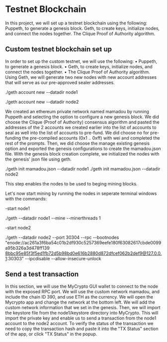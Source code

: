# Testnet Blockchain
In this project, we will set up a testnet blockchain using the following:
Puppeth, to generate a genesis block.
Geth, to create keys, initialize nodes, and connect the nodes together.
The Clique Proof of Authority algorithm.
## Custom testnet blockchain set up
In order to set up  the custom testnet, we will use the following:
•	Puppeth, to generate a genesis block.
•	Geth, to create keys, initialize nodes, and connect the nodes together.
•	The Clique Proof of Authority algorithm.
Using Geth, we will generate two new nodes with new account addresses that will serve as our pre-approved sealer addresses.

 ./geth account new --datadir node1
 
 ./geth account new --datadir node2
 
 We created an ethereum private network named mamadou by running Puppeth and selecting the option to configure a new genesis block.
We did choose the Clique (Proof of Authority) consensus algorithm and pasted the addresses of the 2 accounts we created earlier into the list 
of accounts to seal as well into the list of accounts to pre-fund. We did choose no for pre-funding the pre-compiled accounts 
(0x1 .. 0xff) with wei and completed the rest of the prompts.
Then, we did choose the manage existing genesis option and exported the genesis configurations to create the mamadou.json file.
With the genesis block creation complete, we initialized the nodes with the genesis' json file using geth.

./geth init mamadou.json --datadir node1
./geth init mamadou.json --datadir node2 

This step enables the nodes to be used to beging mining blocks.

Let's now start mining by running the nodes in seperate terminal windows with the commands:

-start node1

./geth --datadir node1 --mine --minerthreads 1 

-start node2

./geth --datadir node2 --port 30304 --rpc --bootnodes "enode://ac261a3f6ba54c01b2df930c5257369eefe180f63082617cbde0099a95b326a3d478ff139
8bbc95e85f3f5ed1fb72d5b98bd0e616b2880d872dfcef062b2def9@127.0.0.1:30303" --ipcdisable --allow-insecure-unlock

## Send a test transaction
In this section, we will use the MyCrypto GUI wallet to connect to the node with the exposed RPC port.
We will use the custom network mamadou, and include the chain ID 390, and use ETH as the currency.
We will open the Mycrypto app and change the network at the bottom left. We will add the custom network information that 
we set in the genesis. Then, we will import the keystore file from the node1/keystore directory into MyCrypto. This will 
import the private key and enable us to send a transaction from the node1 account to the node2 account.
To verify the status of the transaction we need to copy the transaction hash and paste it into the "TX Status" section of the app, or click "TX Status" in the popup.










 
